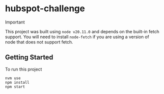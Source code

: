 # hubspot-challenge

> [!IMPORTANT]
> This project was built using `node v20.11.0` and depends on the built-in fetch support.  You will need to install `node-fetch` if you are using a version of node that does not support fetch.

## Getting Started

To run this project

``` shell
nvm use
npm install
npm start
```

